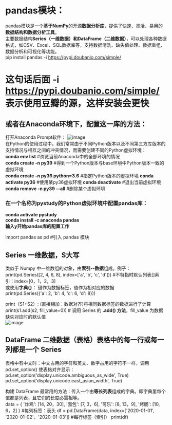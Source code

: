 # pandas模块：   
pandas模块是一个**基于NumPy**的开源**数据分析库**，提供了快速、灵活、易用的**数据结构和数据分析工具**。   
主要数据结构**Series（一维数据）和DataFrame（二维数据）**，可以处理各种数据格式，如CSV、Excel、SQL数据库等，支持数据清洗、缺失值处理、数据重组、数据分析和可视化等功能。  
pip install pandas -i https://pypi.doubanio.com/simple/   
# 这句话后面 -i https://pypi.doubanio.com/simple/ 表示使用豆瓣的源，这样安装会更快  
## 或者在Anaconda环境下，配置这一库的方法：  
打开Anaconda Prompt软件：  ![image](https://github.com/user-attachments/assets/f43bf376-ff7e-4079-8f04-147937d86eb0)  
在Python的使用过程中，我们常常由于不同Python版本以及不同第三方库版本的支持情况与相互之间的冲突情况，而需要创建不同的Python虚拟环境：  
**conda env list**   #浏览当前Anaconda中的全部环境的情况  
**conda create -n py39**   #得到一个Python版本与base环境中Python版本一致的虚拟环境  
**conda create -n py36 python=3.6**   #指定Python版本的虚拟环境
**conda activate py36**   #使用某py36虚拟环境
**conda deactivate**   #退出当前虚拟环境
**conda remove -n py39 --all**   #删除某个虚拟环境

### 在一个名称为pystudy的Python虚拟环境中配置pandas库： 
**conda activate pystudy  
conda install -c anaconda pandas  
输入y开始pandas库的配置工作**  

import pandas as pd #引入 pandas 模块   
  
## Series  一维数据，S大写  
类似于 Numpy 中一维数组的对象，由**索引--数据**组成。例子：  
print(pd.Series([2, 4, 6, 8], index=['a', 'b', 'c', 'd']))  #不特指时默认列表[]索引：index=[0，1，2，3]  
或使用**字典{}**：  键作为数据标签，值作为相对应的数据  
print(pd.Series({'a': 2, 'b': 4, 'c': 6, 'd': 8}))  

print（S1+S2）: (直接相加：数据对齐)将相同数据标签的数据进行了计算  
print(s1.add(s2, fill_value=0))  # 调用 Series 的 **.add() 方法**，fill_value 为数据缺失对应时的默认值    
![image](https://github.com/user-attachments/assets/960d6c9f-0bc9-419f-8caf-b481076d2b22)  


    
## DataFrame  二维数据（表格）表格中的每一行或每一列都是一个 Series    
   
表格中有中文时：中文占用的字符和英文、数字占用的字符不一样，调用 pd.set_option() 使表格对齐显示：  
pd.set_option('display.unicode.ambiguous_as_wide', True)  
pd.set_option('display.unicode.east_asian_width', True)  
  
构建 DataFrame 最常用的方法：传入一个由**等长列表**组成的字典。即字典里每个值都是列表，且它们的长度必需相等。   
data = {
  '炸鸡': [14, 20，30],
  '面包': [7, 3，6],
  '可乐': [8, 13，9],
  '烤肠': [10, 6，2]
}                          #每列标签：表头
df = pd.DataFrame(data, index=['2020-01-01', '2020-01-02'，'2020-01-03'])  #每行标签（索引）
print(df)



















